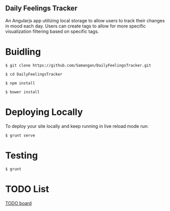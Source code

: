 Daily Feelings Tracker
----------------------

An Angularjs app utilizing local storage to allow users to track their changes in mood each day. Users can create tags to allow for more specific visualization filtering based on specific tags.

Buidling
========
`$ git clone https://github.com/Samangan/DailyFeelingsTracker.git`

`$ cd DailyFeelingsTracker`

`$ npm install`

`$ bower install`


Deploying Locally
=================

To deploy your site locally and keep running in live reload mode run:

`$ grunt serve`


Testing
=======

`$ grunt`


TODO List
=========

[TODO board](https://trello.com/b/lf5OmGdt/muhfeels-js)
